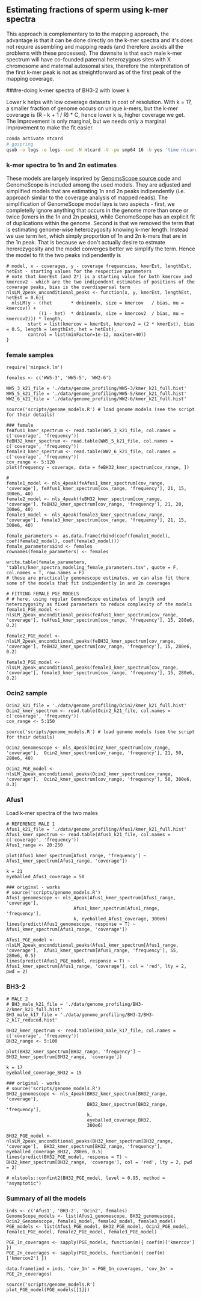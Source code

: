## Estimating fractions of sperm using k-mer spectra

This approach is complementary to to the mapping approach, the advantage is that it can be done directly on the k-mer spectra and it's does not require assembling and mapping reads (and therefore avoids all the problems with these processes). The downsite is that each male k-mer spectrum will have co-founded paternal heterozygous sites with X chromosome and maternal autosomal sites, therefore the interpretation of the first k-mer peak is not as streightforward as of the first peak of the mapping coverage.

###re-doing k-mer spectra of BH3-2 with lower k

Lower k helps with low coverage datasets in cost of resolution. With k = 17, a smaller fraction of genome occurs on unique k-mers, but the k-mer coverage is (R - k + 1 / R) * C, hence lower k is, higher coverage we get. The improvement is only marginal, but we needs only a marginal improvement to make the fit easier.

```bash
conda activate ntcard
# gospring
qsub -o logs -e logs -cwd -N ntcard -V -pe smp64 16 -b yes 'time ntcard -t 16 -k 17 -c 10000 -o data/resequencing/genome_profiling/BH3-2/BH3-2_k17.hist @data/resequencing/genome_profiling/BH3-2/FILES'
```

### k-mer spectra to 1n and 2n estimates

These models are largely insprired by [GenomsScope source code](https://github.com/schatzlab/genomescope) and GenomeScope is included among the used models. They are adjusted and simplified models that are estimating 1n and 2n peaks indipendently (i.e. approach similar to the coverage analysis of mapped reads). The simplification of GenomeScope model lays is two aspects - first, we completelly ignore anything that occurs in the genome more than once or twice (kmers in the 1n and 2n peaks), while GenomeScope has an explicit fit of duplications within the genome. Second is that we removed the term that is estimating genome-wise heterozygosity knowing k-mer length. Instead we use term `het`, which simply proportion of 1n and 2n k-mers that are in the 1n peak. That is because we don't actually desire to estmate hererozygosity and the model converges better we simplify the term. Hence the model to fit the two peaks indipendently is

```{R}
# model, x - coverages, y - coverage frequencies, kmerEst, lengthEst, hetEst - starting values for the respective parameters
# note that kmerEst (and 2*) is a starting value for both kmercov and kmercov2 - which are the two indipendent estimates of positions of the coverage peaks, bias is the overdispersal term
nlsLM_2peak_unconditional_peaks <- function(x, y, kmerEst, lengthEst, hetEst = 0.6){
  nlsLM(y ~ ((het       * dnbinom(x, size = kmercov   / bias, mu = kmercov)) +
            ((1 - het)  * dnbinom(x, size = kmercov2  / bias, mu = kmercov2))) * length,
        start = list(kmercov = kmerEst, kmercov2 = (2 * kmerEst), bias = 0.5, length = lengthEst, het = hetEst),
        control = list(minFactor=1e-12, maxiter=40))
}
```

### female samples

```{R}
require('minpack.lm')

females <- c('WW5-3', 'WW5-5', 'WW2-6')

WW5_3_k21_file = './data/genome_profiling/WW5-3/kmer_k21_full.hist'
WW5_5_k21_file = './data/genome_profiling/WW5-5/kmer_k21_full.hist'
WW2_6_k21_file = './data/genome_profiling/WW2-6/kmer_k21_full.hist'

source('scripts/genome_models.R') # load genome models (see the script for their details)

### female
feAfus1_kmer_spectrum <- read.table(WW5_3_k21_file, col.names = c('coverage', 'frequency'))
feBH32_kmer_spectrum <- read.table(WW5_5_k21_file, col.names = c('coverage', 'frequency'))
female3_kmer_spectrum <- read.table(WW2_6_k21_file, col.names = c('coverage', 'frequency'))
cov_range <- 5:120
plot(frequency ~ coverage, data = feBH32_kmer_spectrum[cov_range, ])

#
female1_model <- nls_4peak(feAfus1_kmer_spectrum[cov_range, 'coverage'], feAfus1_kmer_spectrum[cov_range, 'frequency'], 21, 15, 300e6, 40)
female2_model <- nls_4peak(feBH32_kmer_spectrum[cov_range, 'coverage'], feBH32_kmer_spectrum[cov_range, 'frequency'], 21, 20, 300e6, 40)
female3_model <- nls_4peak(female3_kmer_spectrum[cov_range, 'coverage'], female3_kmer_spectrum[cov_range, 'frequency'], 21, 15, 300e6, 40)

female_parameters <- as.data.frame(rbind(coef(female1_model), coef(female2_model), coef(female3_model)))
female_parameters$ind <- females
rownames(female_parameters) <- females

write.table(female_parameters, 'tables/kmer_spectra_modeling_female_parameters.tsv', quote = F, col.names = T, row.names = F)
# these are practically genomescope estimates, we can also fit there some of the models that fit indipendently 1n and 2n coverages

# FITTING FEMALE PGE MODELS
# # here, using regular GenomeScope estimates of length and heterozygosity as fixed parameters to reduce complexity of the models
female1_PGE_model <- nlsLM_2peak_unconditional_peaks(feAfus1_kmer_spectrum[cov_range, 'coverage'], feAfus1_kmer_spectrum[cov_range, 'frequency'], 15, 280e6, 0.2)

female2_PGE_model <- nlsLM_2peak_unconditional_peaks(feBH32_kmer_spectrum[cov_range, 'coverage'], feBH32_kmer_spectrum[cov_range, 'frequency'], 15, 280e6, 0.2)

female3_PGE_model <- nlsLM_2peak_unconditional_peaks(female3_kmer_spectrum[cov_range, 'coverage'], female3_kmer_spectrum[cov_range, 'frequency'], 15, 280e6, 0.2)
```

### Ocin2 sample

```{R}
Ocin2_k21_file = './data/genome_profiling/Ocin2/kmer_k21_full.hist'
Ocin2_kmer_spectrum <- read.table(Ocin2_k21_file, col.names = c('coverage', 'frequency'))
cov_range <- 5:150

source('scripts/genome_models.R') # load genome models (see the script for their details)

Ocin2_Genomescope <- nls_4peak(Ocin2_kmer_spectrum[cov_range, 'coverage'],  Ocin2_kmer_spectrum[cov_range, 'frequency'], 21, 50, 280e6, 40)

Ocin2_PGE_model <- nlsLM_2peak_unconditional_peaks(Ocin2_kmer_spectrum[cov_range, 'coverage'],  Ocin2_kmer_spectrum[cov_range, 'frequency'], 50, 300e6, 0.3)
```

### Afus1

Load k-mer spectra of the two males

```{R}
# REFERENCE MALE 1
Afus1_k21_file = './data/genome_profiling/Afus1/kmer_k21_full.hist'
Afus1_kmer_spectrum <- read.table(Afus1_k21_file, col.names = c('coverage', 'frequency'))
Afus1_range <- 20:250

plot(Afus1_kmer_spectrum[Afus1_range, 'frequency'] ~ Afus1_kmer_spectrum[Afus1_range, 'coverage'])

k = 21
eyeballed_Afus1_coverage = 50

### original - works
# source('scripts/genome_models.R')
Afus1_genomescope <- nls_4peak(Afus1_kmer_spectrum[Afus1_range, 'coverage'],
                         Afus1_kmer_spectrum[Afus1_range, 'frequency'],
                         k, eyeballed_Afus1_coverage, 300e6)
lines(predict(Afus1_genomescope, response = T) ~ Afus1_kmer_spectrum[Afus1_range, 'coverage'])

Afus1_PGE_model <- nlsLM_2peak_unconditional_peaks(Afus1_kmer_spectrum[Afus1_range, 'coverage'],  Afus1_kmer_spectrum[Afus1_range, 'frequency'], 55, 280e6, 0.5)
lines(predict(Afus1_PGE_model, response = T) ~ Afus1_kmer_spectrum[Afus1_range, 'coverage'], col = 'red', lty = 2, pwd = 2)
```

### BH3-2

```{R}
# MALE 2
# BH3_male_k21_file = './data/genome_profiling/BH3-2/kmer_k21_full.hist'
BH3_male_k17_file = './data/genome_profiling/BH3-2/BH3-2_k17_reduced.hist'

BH32_kmer_spectrum <- read.table(BH3_male_k17_file, col.names = c('coverage', 'frequency'))
BH32_range <- 5:100

plot(BH32_kmer_spectrum[BH32_range, 'frequency'] ~ BH32_kmer_spectrum[BH32_range, 'coverage'])

k = 17
eyeballed_coverage_BH32 = 15

### original - works
# source('scripts/genome_models.R')
BH32_genomescope <- nls_4peak(BH32_kmer_spectrum[BH32_range, 'coverage'],
                              BH32_kmer_spectrum[BH32_range, 'frequency'],
                              k,
                              eyeballed_coverage_BH32,
                              300e6)

BH32_PGE_model <- nlsLM_2peak_unconditional_peaks(BH32_kmer_spectrum[BH32_range, 'coverage'],  BH32_kmer_spectrum[BH32_range, 'frequency'], eyeballed_coverage_BH32, 280e6, 0.5)
lines(predict(BH32_PGE_model, response = T) ~ BH32_kmer_spectrum[BH32_range, 'coverage'], col = 'red', lty = 2, pwd = 2)

# nlstools::confint2(BH32_PGE_model, level = 0.95, method = "asymptotic")
```

### Summary of all the models

```{R}
inds <- c('Afus1', 'BH3-2', 'Ocin2', females)
GenomeScope_models <- list(Afus1_genomescope, BH32_genomescope, Ocin2_Genomescope, female1_model, female2_model, female3_model)
PGE_models <- list(Afus1_PGE_model, BH32_PGE_model, Ocin2_PGE_model, female1_PGE_model, female2_PGE_model, female3_PGE_model)

PGE_1n_coverages <- sapply(PGE_models, function(m){ coef(m)['kmercov'] })
PGE_2n_coverages <- sapply(PGE_models, function(m){ coef(m)['kmercov2'] })

data.frame(ind = inds, 'cov_1n' = PGE_1n_coverages, 'cov_2n' = PGE_2n_coverages)

source('scripts/genome_models.R')
plot_PGE_model(PGE_models[[1]])


```
